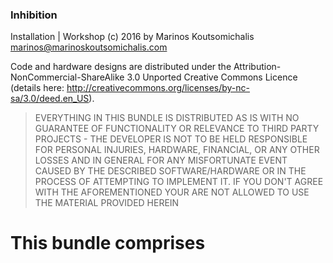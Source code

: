 ### Inhibition ###

Installation | Workshop (c) 2016
by Marinos Koutsomichalis <marinos@marinoskoutsomichalis.com>

Code and hardware designs are distributed under the Attribution-NonCommercial-ShareAlike 3.0 Unported Creative Commons Licence (details here: http://creativecommons.org/licenses/by-nc-sa/3.0/deed.en_US).

> EVERYTHING IN THIS BUNDLE IS DISTRIBUTED AS IS WITH NO GUARANTEE OF FUNCTIONALITY OR RELEVANCE TO THIRD PARTY PROJECTS - THE DEVELOPER IS NOT TO BE HELD RESPONSIBLE FOR PERSONAL INJURIES, HARDWARE, FINANCIAL, OR ANY OTHER LOSSES AND IN GENERAL FOR ANY MISFORTUNATE EVENT CAUSED BY THE DESCRIBED SOFTWARE/HARDWARE OR IN THE PROCESS OF ATTEMPTING TO IMPLEMENT IT. IF YOU DON'T AGREE WITH THE AFOREMENTIONED YOUR ARE NOT ALLOWED TO USE THE MATERIAL PROVIDED HEREIN

# This bundle comprises #

